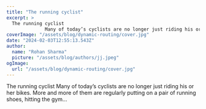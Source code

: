 ```yaml
---
title: "The running cyclist"
excerpt: >
  The running cyclist
              Many of today’s cyclists are no longer just riding his or her bikes. More and more of them are regularly putting on a pair of running shoes, hitting the gym…
coverImage: "/assets/blog/dynamic-routing/cover.jpg"
date: "2024-02-03T12:55:13.543Z"
author:
  name: "Rohan Sharma"
  picture: "/assets/blog/authors/jj.jpeg"
ogImage:
  url: "/assets/blog/dynamic-routing/cover.jpg"
---
```


The running cyclist
            Many of today’s cyclists are no longer just riding his or her bikes. More and more of them are regularly putting on a pair of running shoes, hitting the gym…